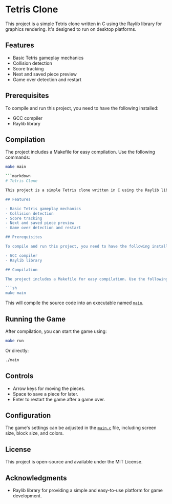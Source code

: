 # Tetris Clone

This project is a simple Tetris clone written in C using the Raylib library for graphics rendering. It's designed to run on desktop platforms.

## Features

- Basic Tetris gameplay mechanics
- Collision detection
- Score tracking
- Next and saved piece preview
- Game over detection and restart

## Prerequisites

To compile and run this project, you need to have the following installed:

- GCC compiler
- Raylib library

## Compilation

The project includes a Makefile for easy compilation. Use the following commands:

```sh
make main

```markdown
# Tetris Clone

This project is a simple Tetris clone written in C using the Raylib library for graphics rendering. It's designed to run on desktop platforms.

## Features

- Basic Tetris gameplay mechanics
- Collision detection
- Score tracking
- Next and saved piece preview
- Game over detection and restart

## Prerequisites

To compile and run this project, you need to have the following installed:

- GCC compiler
- Raylib library

## Compilation

The project includes a Makefile for easy compilation. Use the following commands:

```sh
make main
```

This will compile the source code into an executable named [`main`](command:_github.copilot.openRelativePath?%5B%7B%22scheme%22%3A%22file%22%2C%22authority%22%3A%22%22%2C%22path%22%3A%22%2Fhome%2Fjuan%2FDocuments%2FTetris%2Fmain%22%2C%22query%22%3A%22%22%2C%22fragment%22%3A%22%22%7D%5D "/home/juan/Documents/Tetris/main").

## Running the Game

After compilation, you can start the game using:

```sh
make run
```

Or directly:

```sh
./main
```

## Controls

- Arrow keys for moving the pieces.
- Space to save a piece for later.
- Enter to restart the game after a game over.

## Configuration

The game's settings can be adjusted in the [`main.c`](command:_github.copilot.openRelativePath?%5B%7B%22scheme%22%3A%22file%22%2C%22authority%22%3A%22%22%2C%22path%22%3A%22%2Fhome%2Fjuan%2FDocuments%2FTetris%2Fmain.c%22%2C%22query%22%3A%22%22%2C%22fragment%22%3A%22%22%7D%5D "/home/juan/Documents/Tetris/main.c") file, including screen size, block size, and colors.

## License

This project is open-source and available under the MIT License.

## Acknowledgments

- Raylib library for providing a simple and easy-to-use platform for game development.
```
